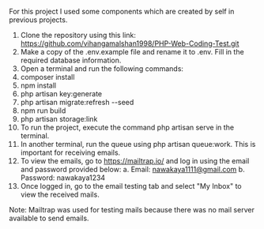 For this project I used some components which are created by self in previous projects.

1.	Clone the repository using this link: https://github.com/vihangamalshan1998/PHP-Web-Coding-Test.git
2.	Make a copy of the .env.example file and rename it to .env. Fill in the required database information.
3.	Open a terminal and run the following commands: 
1.	composer install 
2.	npm install 
3.	php artisan key:generate 
4.	php artisan migrate:refresh --seed 
5.	npm run build 
6.	php artisan storage:link
4.	To run the project, execute the command php artisan serve in the terminal.
5.	In another terminal, run the queue using php artisan queue:work. This is important for receiving emails.
6.	To view the emails, go to https://mailtrap.io/ and log in using the email and password provided below: a. Email: nawakaya1111@gmail.com b. Password: nawakaya1234
7.	Once logged in, go to the email testing tab and select "My Inbox" to view the received mails.

Note: Mailtrap was used for testing mails because there was no mail server available to send emails.


